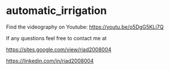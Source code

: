 # automatic_irrigation
Find the videography on Youtube: https://youtu.be/o5DgG5KLj7Q

If any questions feel free to contact me at

https://sites.google.com/view/riad2008004

https://linkedin.com/in/riad2008004
